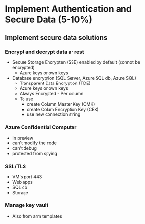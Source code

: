 # Implement Authentication and Secure Data (5-10%)

## Implement secure data solutions

### Encrypt and decrypt data ar rest

- Secure Storage Encrypten (SSE) enabled by default (connot be encrypted)
  - Azure keys or own keys
- Database encryption (SQL Server, Azure SQL db, Azure SQL)
  - Transparent Data Encryption (TDE)
  - Azure keys or own keys
  - Always Encrypted - Per column
  - To use
    - create Column Master Key (CMK)
    - create Colum Encryption Key (CEK)
    - use new connection string

### Azure Confidential Computer

- In preview
- can't modify the code
- can't debug
- protected from spying

### SSL/TLS

- VM's port 443
- Web apps
- SQL db
- Storage

### Manage key vault

- Also from arm templates